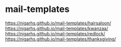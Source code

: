 # mail-templates
https://nigarhs.github.io/mail-templates/hairsaloon/
https://nigarhs.github.io/mail-templates/kwanzaa/
https://nigarhs.github.io/mail-templates/redlock/
https://nigarhs.github.io/mail-templates/thanksgiving/
